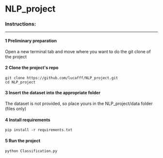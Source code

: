 # NLP_project

### Instructions:
***

#### 1 Preliminary preparation

Open a new terminal tab and move where you want to do the git clone of the project

#### 2 Clone the project's repo 
```
git clone https://github.com/lucafff/NLP_project.git
cd NLP_project
```

#### 3 Insert the dataset into the appropriate folder
The dataset is not provided, so place yours in the NLP_project/data folder (files only)

#### 4 Install requirements
```
pip install -r requirements.txt
```

#### 5 Run the project
```
python Classification.py
```
